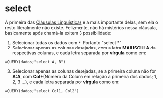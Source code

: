 # select

A primeira das [Cláusulas Linguísticas](https://developers.google.com/chart/interactive/docs/querylanguage?sjid=1226402367079700006-SA&hl=pt-br#language-clauses) e a mais importante delas, sem ela o resto literalmente não existe. Felizmente, não há mistérios nessa cláusula, basicamente após chamá-la exitem 3 possibilidade:

1. Selecionar todas os dados com `*`, Portanto "select \*"
2. Selecionar apenas as colunas desejadas, com a letra **MAIUSCULA** da respectivas colunas, e cada letra separada por **vírgula** como em:

```sheets
=QUERY(dados;"select A, B")
```

3. Selecionar apenas as colunas desejadas, se a primeira coluna não for **A:A**, com **Col**+(Número da Coluna em relação a primeira dos dados; 1, 2, 3 ...), e cada letra separada por **vírgula** como em:

```sheets
=QUERY(dados;"select Col1, Col2")
```
